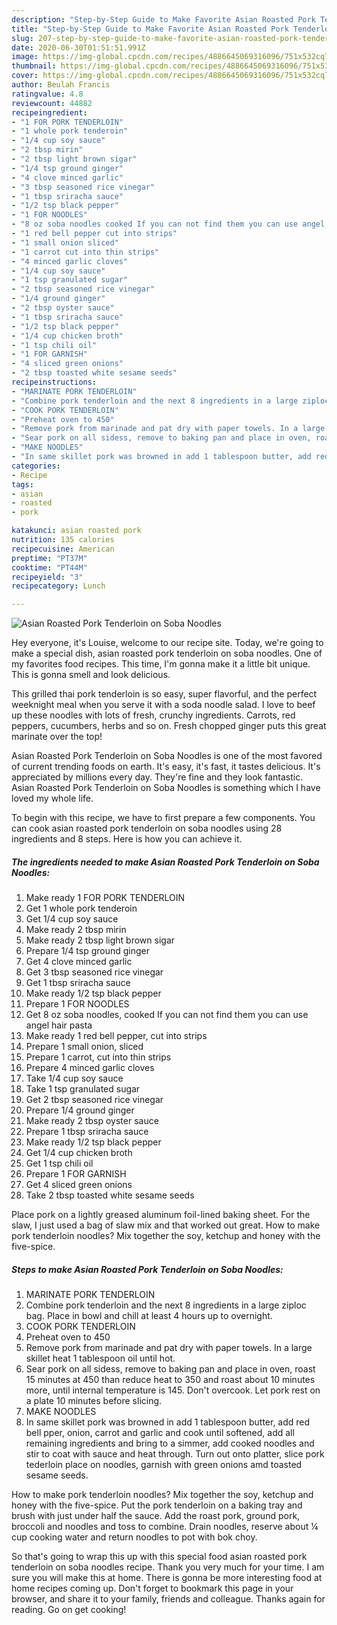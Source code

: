 ```yaml
---
description: "Step-by-Step Guide to Make Favorite Asian Roasted Pork Tenderloin on Soba Noodles"
title: "Step-by-Step Guide to Make Favorite Asian Roasted Pork Tenderloin on Soba Noodles"
slug: 207-step-by-step-guide-to-make-favorite-asian-roasted-pork-tenderloin-on-soba-noodles
date: 2020-06-30T01:51:51.991Z
image: https://img-global.cpcdn.com/recipes/4886645069316096/751x532cq70/asian-roasted-pork-tenderloin-on-soba-noodles-recipe-main-photo.jpg
thumbnail: https://img-global.cpcdn.com/recipes/4886645069316096/751x532cq70/asian-roasted-pork-tenderloin-on-soba-noodles-recipe-main-photo.jpg
cover: https://img-global.cpcdn.com/recipes/4886645069316096/751x532cq70/asian-roasted-pork-tenderloin-on-soba-noodles-recipe-main-photo.jpg
author: Beulah Francis
ratingvalue: 4.8
reviewcount: 44882
recipeingredient:
- "1 FOR PORK TENDERLOIN"
- "1 whole pork tenderoin"
- "1/4 cup soy sauce"
- "2 tbsp mirin"
- "2 tbsp light brown sigar"
- "1/4 tsp ground ginger"
- "4 clove minced garlic"
- "3 tbsp seasoned rice vinegar"
- "1 tbsp sriracha sauce"
- "1/2 tsp black pepper"
- "1 FOR NOODLES"
- "8 oz soba noodles cooked If you can not find them you can use angel hair pasta"
- "1 red bell pepper cut into strips"
- "1 small onion sliced"
- "1 carrot cut into thin strips"
- "4 minced garlic cloves"
- "1/4 cup soy sauce"
- "1 tsp granulated sugar"
- "2 tbsp seasoned rice vinegar"
- "1/4 ground ginger"
- "2 tbsp oyster sauce"
- "1 tbsp sriracha sauce"
- "1/2 tsp black pepper"
- "1/4 cup chicken broth"
- "1 tsp chili oil"
- "1 FOR GARNISH"
- "4 sliced green onions"
- "2 tbsp toasted white sesame seeds"
recipeinstructions:
- "MARINATE PORK TENDERLOIN"
- "Combine pork tenderloin and the next 8 ingredients in a large ziploc bag. Place in bowl and chill at least 4 hours up to overnight."
- "COOK PORK TENDERLOIN"
- "Preheat oven to 450"
- "Remove pork from marinade and pat dry with paper towels. In a large skillet heat 1 tablespoon oil until hot."
- "Sear pork on all sidess, remove to baking pan and place in oven, roast 15 minutes at 450 than reduce heat to 350 and roast about 10 minutes more, until internal temperature is 145. Don&#39;t overcook. Let pork rest on a plate 10 minutes before slicing."
- "MAKE NOODLES"
- "In same skillet pork was browned in add 1 tablespoon butter, add red bell pper, onion, carrot and garlic and cook until softened, add all remaining ingredients and bring to a simmer, add cooked noodles and stir to coat with sauce and heat through. Turn out onto platter, slice pork tederloin place on noodles, garnish with green onions amd toasted sesame seeds."
categories:
- Recipe
tags:
- asian
- roasted
- pork

katakunci: asian roasted pork 
nutrition: 135 calories
recipecuisine: American
preptime: "PT37M"
cooktime: "PT44M"
recipeyield: "3"
recipecategory: Lunch

---
```



![Asian Roasted Pork Tenderloin on Soba Noodles](https://img-global.cpcdn.com/recipes/4886645069316096/751x532cq70/asian-roasted-pork-tenderloin-on-soba-noodles-recipe-main-photo.jpg)

Hey everyone, it's Louise, welcome to our recipe site. Today, we're going to make a special dish, asian roasted pork tenderloin on soba noodles. One of my favorites food recipes. This time, I'm gonna make it a little bit unique. This is gonna smell and look delicious.

This grilled thai pork tenderloin is so easy, super flavorful, and the perfect weeknight meal when you serve it with a soda noodle salad. I love to beef up these noodles with lots of fresh, crunchy ingredients. Carrots, red peppers, cucumbers, herbs and so on. Fresh chopped ginger puts this great marinate over the top!

Asian Roasted Pork Tenderloin on Soba Noodles is one of the most favored of current trending foods on earth. It's easy, it's fast, it tastes delicious. It's appreciated by millions every day. They're fine and they look fantastic. Asian Roasted Pork Tenderloin on Soba Noodles is something which I have loved my whole life.


To begin with this recipe, we have to first prepare a few components. You can cook asian roasted pork tenderloin on soba noodles using 28 ingredients and 8 steps. Here is how you can achieve it.

<!--inarticleads1-->

##### The ingredients needed to make Asian Roasted Pork Tenderloin on Soba Noodles:

1. Make ready 1 FOR PORK TENDERLOIN
1. Get 1 whole pork tenderoin
1. Get 1/4 cup soy sauce
1. Make ready 2 tbsp mirin
1. Make ready 2 tbsp light brown sigar
1. Prepare 1/4 tsp ground ginger
1. Get 4 clove minced garlic
1. Get 3 tbsp seasoned rice vinegar
1. Get 1 tbsp sriracha sauce
1. Make ready 1/2 tsp black pepper
1. Prepare 1 FOR NOODLES
1. Get 8 oz soba noodles, cooked If you can not find them you can use angel hair pasta
1. Make ready 1 red bell pepper, cut into strips
1. Prepare 1 small onion, sliced
1. Prepare 1 carrot, cut into thin strips
1. Prepare 4 minced garlic cloves
1. Take 1/4 cup soy sauce
1. Take 1 tsp granulated sugar
1. Get 2 tbsp seasoned rice vinegar
1. Prepare 1/4 ground ginger
1. Make ready 2 tbsp oyster sauce
1. Prepare 1 tbsp sriracha sauce
1. Make ready 1/2 tsp black pepper
1. Get 1/4 cup chicken broth
1. Get 1 tsp chili oil
1. Prepare 1 FOR GARNISH
1. Get 4 sliced green onions
1. Take 2 tbsp toasted white sesame seeds


Place pork on a lightly greased aluminum foil-lined baking sheet. For the slaw, I just used a bag of slaw mix and that worked out great. How to make pork tenderloin noodles? Mix together the soy, ketchup and honey with the five-spice. 

<!--inarticleads2-->

##### Steps to make Asian Roasted Pork Tenderloin on Soba Noodles:

1. MARINATE PORK TENDERLOIN
1. Combine pork tenderloin and the next 8 ingredients in a large ziploc bag. Place in bowl and chill at least 4 hours up to overnight.
1. COOK PORK TENDERLOIN
1. Preheat oven to 450
1. Remove pork from marinade and pat dry with paper towels. In a large skillet heat 1 tablespoon oil until hot.
1. Sear pork on all sidess, remove to baking pan and place in oven, roast 15 minutes at 450 than reduce heat to 350 and roast about 10 minutes more, until internal temperature is 145. Don&#39;t overcook. Let pork rest on a plate 10 minutes before slicing.
1. MAKE NOODLES
1. In same skillet pork was browned in add 1 tablespoon butter, add red bell pper, onion, carrot and garlic and cook until softened, add all remaining ingredients and bring to a simmer, add cooked noodles and stir to coat with sauce and heat through. Turn out onto platter, slice pork tederloin place on noodles, garnish with green onions amd toasted sesame seeds.


How to make pork tenderloin noodles? Mix together the soy, ketchup and honey with the five-spice. Put the pork tenderloin on a baking tray and brush with just under half the sauce. Add the roast pork, ground pork, broccoli and noodles and toss to combine. Drain noodles, reserve about ¼ cup cooking water and return noodles to pot with bok choy. 

So that's going to wrap this up with this special food asian roasted pork tenderloin on soba noodles recipe. Thank you very much for your time. I am sure you will make this at home. There is gonna be more interesting food at home recipes coming up. Don't forget to bookmark this page in your browser, and share it to your family, friends and colleague. Thanks again for reading. Go on get cooking!
